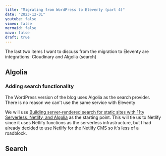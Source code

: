 ```yaml
---
title: "Migrating from WordPress to Eleventy (part 4)"
date: "2023-12-31"
youtube: false
vimeo: false
mermaid: false
mavo: false
draft: true
---
```


The last two items I want to discuss from the migration to Eleventy are integrations: Cloudinary and Algolia (search)

## Algolia

### Adding search functionality

The WordPress version of the blog uses Algolia as the search provider. There is no reason we can't use the same service with Eleventy

We will use [Building server-rendered search for static sites with 11ty Serverless, Netlify, and Algolia](https://www.algolia.com/blog/engineering/building-server-rendered-search-for-static-sites-with-11ty-serverless-netlify-and-algolia/) as the starting point. This will tie us to Netlify since it uses Netlify functions as the serverless infrastructure, but I had already decided to use Netlify for the Netlify CMS so it's less of a roadblock.

## Search
